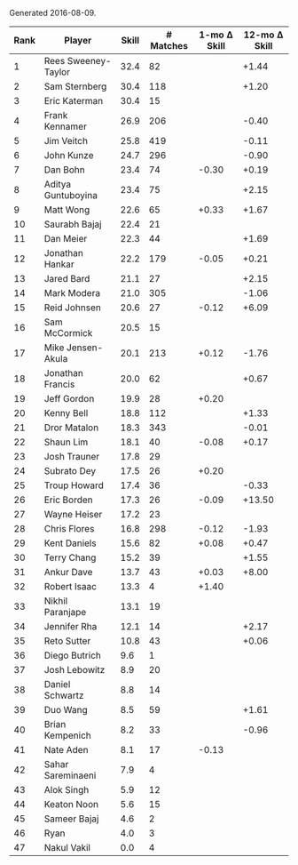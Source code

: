 Generated 2016-08-09.

| Rank | Player              | Skill | # Matches | 1-mo Δ Skill | 12-mo Δ Skill |
|------|---------------------|-------|-----------|--------------|---------------|
|    1 | Rees Sweeney-Taylor |  32.4 |        82 |              |         +1.44 |
|    2 | Sam Sternberg       |  30.4 |       118 |              |         +1.20 |
|    3 | Eric Katerman       |  30.4 |        15 |              |               |
|    4 | Frank Kennamer      |  26.9 |       206 |              |         -0.40 |
|    5 | Jim Veitch          |  25.8 |       419 |              |         -0.11 |
|    6 | John Kunze          |  24.7 |       296 |              |         -0.90 |
|    7 | Dan Bohn            |  23.4 |        74 |        -0.30 |         +0.19 |
|    8 | Aditya Guntuboyina  |  23.4 |        75 |              |         +2.15 |
|    9 | Matt Wong           |  22.6 |        65 |        +0.33 |         +1.67 |
|   10 | Saurabh Bajaj       |  22.4 |        21 |              |               |
|   11 | Dan Meier           |  22.3 |        44 |              |         +1.69 |
|   12 | Jonathan Hankar     |  22.2 |       179 |        -0.05 |         +0.21 |
|   13 | Jared Bard          |  21.1 |        27 |              |         +2.15 |
|   14 | Mark Modera         |  21.0 |       305 |              |         -1.06 |
|   15 | Reid Johnsen        |  20.6 |        27 |        -0.12 |         +6.09 |
|   16 | Sam McCormick       |  20.5 |        15 |              |               |
|   17 | Mike Jensen-Akula   |  20.1 |       213 |        +0.12 |         -1.76 |
|   18 | Jonathan Francis    |  20.0 |        62 |              |         +0.67 |
|   19 | Jeff Gordon         |  19.9 |        28 |        +0.20 |               |
|   20 | Kenny Bell          |  18.8 |       112 |              |         +1.33 |
|   21 | Dror Matalon        |  18.3 |       343 |              |         -0.01 |
|   22 | Shaun Lim           |  18.1 |        40 |        -0.08 |         +0.17 |
|   23 | Josh Trauner        |  17.8 |        29 |              |               |
|   24 | Subrato Dey         |  17.5 |        26 |        +0.20 |               |
|   25 | Troup Howard        |  17.4 |        36 |              |         -0.33 |
|   26 | Eric Borden         |  17.3 |        26 |        -0.09 |        +13.50 |
|   27 | Wayne Heiser        |  17.2 |        23 |              |               |
|   28 | Chris Flores        |  16.8 |       298 |        -0.12 |         -1.93 |
|   29 | Kent Daniels        |  15.6 |        82 |        +0.08 |         +0.47 |
|   30 | Terry Chang         |  15.2 |        39 |              |         +1.55 |
|   31 | Ankur Dave          |  13.7 |        43 |        +0.03 |         +8.00 |
|   32 | Robert Isaac        |  13.3 |         4 |        +1.40 |               |
|   33 | Nikhil Paranjape    |  13.1 |        19 |              |               |
|   34 | Jennifer Rha        |  12.1 |        14 |              |         +2.17 |
|   35 | Reto Sutter         |  10.8 |        43 |              |         +0.06 |
|   36 | Diego Butrich       |   9.6 |         1 |              |               |
|   37 | Josh Lebowitz       |   8.9 |        20 |              |               |
|   38 | Daniel Schwartz     |   8.8 |        14 |              |               |
|   39 | Duo Wang            |   8.5 |        59 |              |         +1.61 |
|   40 | Brian Kempenich     |   8.2 |        33 |              |         -0.96 |
|   41 | Nate Aden           |   8.1 |        17 |        -0.13 |               |
|   42 | Sahar Sareminaeni   |   7.9 |         4 |              |               |
|   43 | Alok Singh          |   5.9 |        12 |              |               |
|   44 | Keaton Noon         |   5.6 |        15 |              |               |
|   45 | Sameer Bajaj        |   4.6 |         2 |              |               |
|   46 | Ryan                |   4.0 |         3 |              |               |
|   47 | Nakul Vakil         |   0.0 |         4 |              |               |
